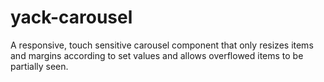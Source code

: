 yack-carousel
=============

A responsive, touch sensitive carousel component that only resizes items and margins according to set values and allows overflowed items to be partially seen.
